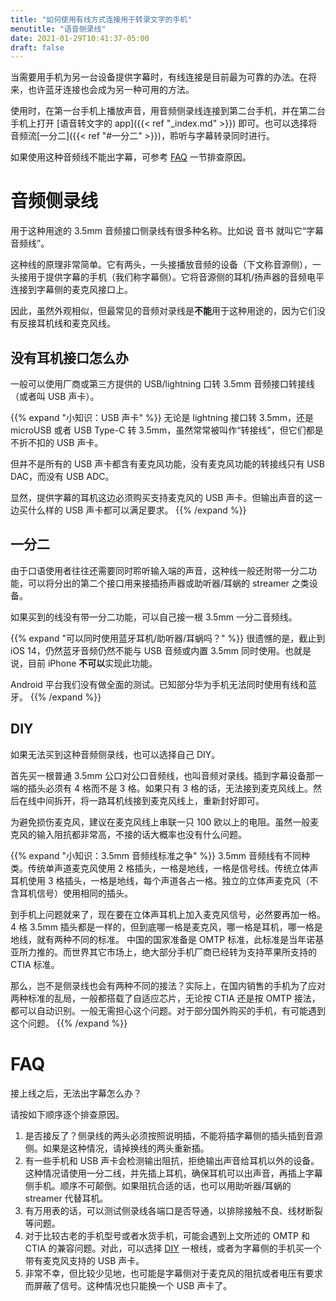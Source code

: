 ```yaml
---
title: "如何使用有线方式连接用于转录文字的手机"
menutitle: "语音侧录线"
date: 2021-01-29T10:41:37-05:00
draft: false
---
```


当需要用手机为另一台设备提供字幕时，有线连接是目前最为可靠的办法。在将来，也许蓝牙连接也会成为另一种可用的方法。

使用时，在第一台手机上播放声音，用音频侧录线连接到第二台手机，并在第二台手机上打开 [语音转文字的 app]({{< ref "_index.md" >}}) 即可。也可以选择将音频流[一分二]({{< ref "#一分二" >}})，聆听与字幕转录同时进行。

如果使用这种音频线不能出字幕，可参考 [FAQ](#diy) 一节排查原因。

# 音频侧录线

用于这种用途的 3.5mm 音频接口侧录线有很多种名称。比如说 音书 就叫它“字幕音频线”。

这种线的原理非常简单。它有两头，一头接播放音频的设备（下文称音源侧），一头接用于提供字幕的手机（我们称字幕侧）。它将音源侧的耳机/扬声器的音频电平连接到字幕侧的麦克风接口上。

因此，虽然外观相似，但最常见的音频对录线是**不能**用于这种用途的，因为它们没有反接耳机线和麦克风线。

## 没有耳机接口怎么办

一般可以使用厂商或第三方提供的 USB/lightning 口转 3.5mm 音频接口转接线（或者叫 USB 声卡）。


{{% expand "小知识：USB 声卡" %}}
无论是 lightning 接口转 3.5mm，还是 microUSB 或者 USB Type-C 转 3.5mm，虽然常常被叫作“转接线”，但它们都是不折不扣的 USB 声卡。

但并不是所有的 USB 声卡都含有麦克风功能，没有麦克风功能的转接线只有 USB DAC，而没有 USB ADC。

显然，提供字幕的耳机这边必须购买支持麦克风的 USB 声卡。但输出声音的这一边买什么样的 USB 声卡都可以满足要求。
{{% /expand %}}

## 一分二

由于口语使用者往往还需要同时聆听输入端的声音，这种线一般还附带一分二功能，可以将分出的第二个接口用来接插扬声器或助听器/耳蜗的 streamer 之类设备。

如果买到的线没有带一分二功能，可以自己接一根 3.5mm 一分二音频线。

{{% expand "可以同时使用蓝牙耳机/助听器/耳蜗吗？" %}}
很遗憾的是，截止到 iOS 14，仍然蓝牙音频仍然不能与 USB 音频或内置 3.5mm 同时使用。也就是说，目前 iPhone **不可以**实现此功能。

Android 平台我们没有做全面的测试。已知部分华为手机无法同时使用有线和蓝牙。
{{% /expand %}}
## DIY

如果无法买到这种音频侧录线，也可以选择自己 DIY。

首先买一根普通 3.5mm 公口对公口音频线，也叫音频对录线。插到字幕设备那一端的插头必须有 4 格而不是 3 格。如果只有 3 格的话，无法接到麦克风线上。然后在线中间拆开，将一路耳机线接到麦克风线上，重新封好即可。

为避免损伤麦克风，建议在麦克风线上串联一只 100 欧以上的电阻。虽然一般麦克风的输入阻抗都非常高，不接的话大概率也没有什么问题。

{{% expand "小知识：3.5mm 音频线标准之争" %}}
3.5mm 音频线有不同种类。传统单声道麦克风使用 2 格插头，一格是地线，一格是信号线。传统立体声耳机使用 3 格插头，一格是地线，每个声道各占一格。独立的立体声麦克风（不含耳机信号）使用相同的插头。

到手机上问题就来了，现在要在立体声耳机上加入麦克风信号，必然要再加一格。4 格 3.5mm 插头都是一样的，但到底哪一格是麦克风，哪一格是耳机，哪一格是地线，就有两种不同的标准。
中国的国家准备是 OMTP 标准，此标准是当年诺基亚所力推的。而世界其它市场上，绝大部分手机厂商已经转为支持苹果所支持的 CTIA 标准。

那么，岂不是侧录线也会有两种不同的接法？实际上，在国内销售的手机为了应对两种标准的乱局，一般都搭载了自适应芯片，无论按 CTIA 还是按 OMTP 接法，都可以自动识别。一般无需担心这个问题。对于部分国外购买的手机，有可能遇到这个问题。
{{% /expand %}}

# FAQ

接上线之后，无法出字幕怎么办？

请按如下顺序逐个排查原因。

1. 是否接反了？侧录线的两头必须按照说明插，不能将插字幕侧的插头插到音源侧。如果是这种情况，请掉换线的两头重新插。
2. 有一些手机和 USB 声卡会检测输出阻抗，拒绝输出声音给耳机以外的设备。这种情况请使用一分二线，并先插上耳机，确保耳机可以出声音，再插上字幕侧手机。顺序不可颠倒。如果阻抗合适的话，也可以用助听器/耳蜗的 streamer 代替耳机。
3. 有万用表的话，可以测试侧录线各端口是否导通，以排除接触不良、线材断裂等问题。
4. 对于比较古老的手机型号或者水货手机，可能会遇到上文所述的 OMTP 和 CTIA 的兼容问题。对此，可以选择 [DIY](#diy) 一根线，或者为字幕侧的手机买一个带有麦克风支持的 USB 声卡。
5. 非常不幸，但比较少见地，也可能是字幕侧对于麦克风的阻抗或者电压有要求而屏蔽了信号。这种情况也只能换一个 USB 声卡了。
